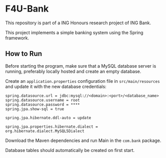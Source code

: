 # F4U-Bank
This repository is part of a ING Honours research project of ING Bank.

This project implements a simple banking system using the Spring framework.

How to Run
----------
Before starting the program, make sure that a MySQL database server is running, preferably locally hosted and create an empty database.

Create an `application.properties` configuration file in `src/main/resources` and update it with the new database credentials:
```
spring.datasource.url = jdbc:mysql://<domain>:<port>/<database_name>
spring.datasource.username = root
spring.datasource.password = ****
spring.jpa.show-sql = true

spring.jpa.hibernate.ddl-auto = update

spring.jpa.properties.hibernate.dialect = org.hibernate.dialect.MySQL5Dialect
```

Download the Maven dependencies and run Main in the `com.bank` package.

Database tables should automatically be created on first start.